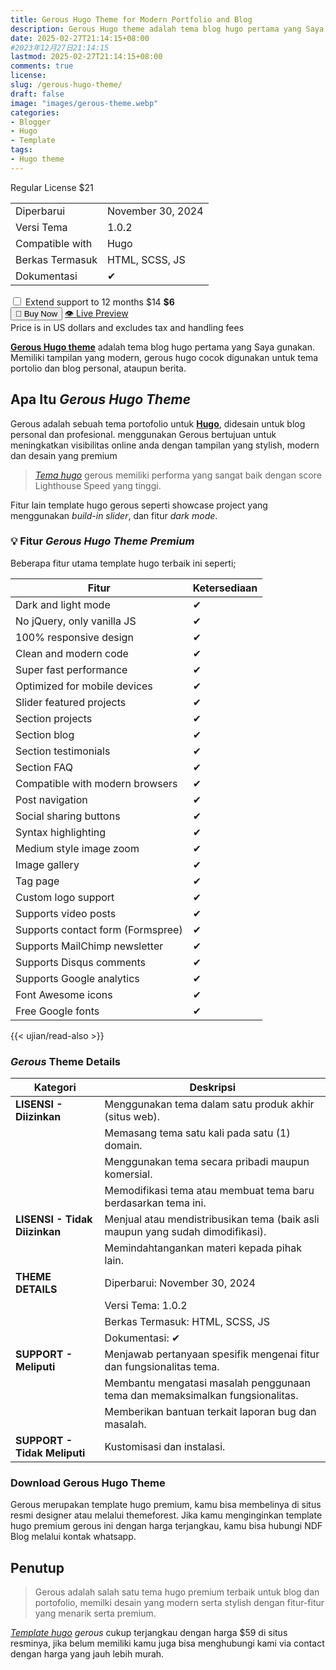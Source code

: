 ```yaml
---
title: Gerous Hugo Theme for Modern Portfolio and Blog
description: Gerous Hugo theme adalah tema blog hugo pertama yang Saya gunakan. Memiliki tampilan yang modern, gerous hugo cocok digunakan untuk tema portolio dan blog personal, ataupun berita.
date: 2025-02-27T21:14:15+08:00 
#2023年12月27日21:14:15
lastmod: 2025-02-27T21:14:15+08:00 
comments: true
license: 
slug: /gerous-hugo-theme/
draft: false
image: "images/gerous-theme.webp"
categories:
- Blogger
- Hugo
- Template
tags:
- Hugo theme
---
```



<div class="card"> <p> Regular License <span class="price">$21</span> </p> <table class="details-table"> <tbody> <tr> <td>Diperbarui</td> <td>November 30, 2024</td> </tr> <tr> <td>Versi Tema</td> <td>1.0.2</td> </tr> <tr> <td>Compatible with</td> <td>Hugo</td> </tr> <tr> <td>Berkas Termasuk</td> <td>HTML, SCSS, JS</td> </tr> <tr> <td>Dokumentasi</td> <td>✔</td> </tr> </tbody> </table><div class="extend-support"> <label> <input type="checkbox" /> Extend support to 12 months <span class="strike">$14</span> <strong>$6</strong> </label> </div> <div class="button-group"> <button class="button add-to-cart">🛒 Buy Now</button> <a href="https://gerous-hugo.netlify.app/" class="button view-license">👁️ Live Preview</a> </div><div class="note"> Price is in US dollars and excludes tax and handling fees </div> </div>

**[Gerous Hugo theme](/gerous-hugo-theme/)** adalah tema blog hugo pertama yang Saya gunakan. Memiliki tampilan yang modern, gerous hugo cocok digunakan untuk tema portolio dan blog personal, ataupun berita.

## Apa Itu *Gerous Hugo Theme*
Gerous adalah sebuah tema portofolio untuk **[Hugo](/categories/hugo/)**, didesain untuk blog personal dan profesional. menggunakan Gerous bertujuan untuk meningkatkan visibilitas online anda dengan tampilan yang stylish, modern dan desain yang premium

>*[Tema hugo](/categories/template/)* gerous memiliki performa yang sangat baik dengan score Lighthouse Speed yang tinggi.

Fitur lain template hugo gerous seperti showcase project yang menggunakan *build-in slider*, dan fitur *dark mode*. 

### 💡 Fitur *Gerous Hugo Theme Premium*
Beberapa fitur utama template hugo terbaik ini seperti;

| Fitur                         | Ketersediaan |
|-------------------------------|--------------|
| Dark and light mode           | ✔           |
| No jQuery, only vanilla JS    | ✔           |
| 100% responsive design        | ✔           |
| Clean and modern code         | ✔           |
| Super fast performance        | ✔           |
| Optimized for mobile devices  | ✔           |
| Slider featured projects      | ✔           |
| Section projects              | ✔           |
| Section blog                  | ✔           |
| Section testimonials          | ✔           |
| Section FAQ                   | ✔           |
| Compatible with modern browsers | ✔           |
| Post navigation               | ✔           |
| Social sharing buttons        | ✔           |
| Syntax highlighting           | ✔           |
| Medium style image zoom       | ✔           |
| Image gallery                 | ✔           |
| Tag page                      | ✔           |
| Custom logo support           | ✔           |
| Supports video posts          | ✔           |
| Supports contact form (Formspree) | ✔           |
| Supports MailChimp newsletter | ✔           |
| Supports Disqus comments      | ✔           |
| Supports Google analytics     | ✔           |
| Font Awesome icons            | ✔           |
| Free Google fonts             | ✔           |

{{< ujian/read-also >}}


### *Gerous* Theme Details
| **Kategori**      | **Deskripsi**                                                                                      |
|-------------------|----------------------------------------------------------------------------------------------------|
| **LISENSI - Diizinkan** | Menggunakan tema dalam satu produk akhir (situs web).                                        |
|                   | Memasang tema satu kali pada satu (1) domain.                                                     |
|                   | Menggunakan tema secara pribadi maupun komersial.                                                 |
|                   | Memodifikasi tema atau membuat tema baru berdasarkan tema ini.                                    |
| **LISENSI - Tidak Diizinkan** | Menjual atau mendistribusikan tema (baik asli maupun yang sudah dimodifikasi).         |
|                   | Memindahtangankan materi kepada pihak lain.                                                       |
| **THEME DETAILS** | Diperbarui: November 30, 2024                                                                      |
|                   | Versi Tema: 1.0.2                                                                                  |
|                   | Berkas Termasuk: HTML, SCSS, JS                                                                    |
|                   | Dokumentasi: ✔                                                                                     |
| **SUPPORT - Meliputi** | Menjawab pertanyaan spesifik mengenai fitur dan fungsionalitas tema.                          |
|                   | Membantu mengatasi masalah penggunaan tema dan memaksimalkan fungsionalitas.                      |
|                   | Memberikan bantuan terkait laporan bug dan masalah.                                               |
| **SUPPORT - Tidak Meliputi** | Kustomisasi dan instalasi.                                                              |


### Download Gerous Hugo Theme
Gerous merupakan template hugo premium, kamu bisa membelinya di situs resmi designer atau melalui themeforest. Jika kamu menginginkan template hugo premium gerous ini dengan harga terjangkau, kamu bisa hubungi NDF Blog melalui kontak whatsapp.


            


## Penutup
> Gerous adalah salah satu tema hugo premium terbaik untuk blog dan portofolio, memilki desain yang modern serta stylish dengan fitur-fitur yang menarik serta premium. 

*[Template hugo](/)* *gerous* cukup terjangkau dengan harga $59 di situs resminya, jika belum memiliki kamu juga bisa menghubungi kami via contact dengan harga yang jauh lebih murah.
